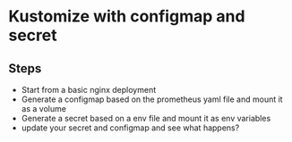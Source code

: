 # Kustomize with configmap and secret

## Steps
- Start from a basic nginx deployment
- Generate a configmap based on the prometheus yaml file and mount it as a volume
- Generate a secret based on a env file and mount it as env variables
- update your secret and configmap and see what happens?
